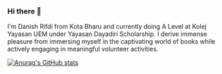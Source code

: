 ### Hi there 👋

I'm Danish Rifdi from Kota Bharu and currently doing A Level at Kolej Yayasan UEM under Yayasan Dayadiri Scholarship. I derive immense pleasure from immersing myself in the captivating world of books while actively engaging in meaningful volunteer activities.

[![Anurag's GitHub stats](https://github-readme-stats.vercel.app/api?username=danishrifdi)](https://github.com/anuraghazra/github-readme-stats)
